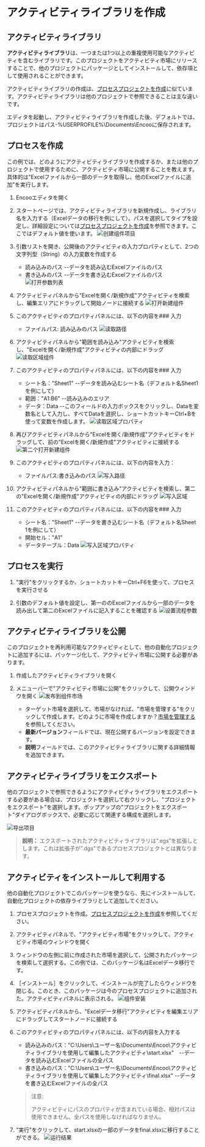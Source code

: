 # アクティビティライブラリを作成

## アクティビティライブラリ

**アクティビティライブラリ**は、一つまたは1つ以上の重複使用可能なアクティビティを含むライブラリです。このプロジェクトをアクティビティ市場にリリースすることで、他のプロジェクトにパッケージとしてインストールして、依存項として使用されることができます。

アクティビティライブラリの作成は、[プロセスプロジェクトを作成](./CreateProject.md)に似ています。アクティビティライブラリは他のプロジェクトで参照できることは主な違いです。

エディタを起動し、アクティビティライブラリを作成した後、デフォルトでは、プロジェクトはパス-%USERPROFILE%\Documents\Encooに保存されます。

## プロセスを作成

この例では、どのようにアクティビティライブラリを作成するか、または他のプロジェクトで使用するために、アクティビティ市場に公開することを教えます。具体的は"Excelファイルから一部のデータを取得し、他のExcelファイルに追加"を実行します。

1. Encooエディタを開く

2. スタートページでは、アクティビティライブラリを新規作成し、ライブラリ名を入力する（Excelデータの移行を例にして）。パスを選択してタイプを設定し、詳細設定については[プロセスプロジェクトを作成](./CreateProject.md)を参照できます。ここではデフォルト値を使います。
![创建组件项目](https://docimages.blob.core.chinacloudapi.cn/images/Studio/workingProcess/newlibrary20201112.png)

3. 引数リストを開き、公開後のアクティビティの入力プロパティとして、2つの文字列型（String）の入力変数を作成する
    - 読み込みのパス --データを読み込むExcelファイルのパス
    - 書き込みのパス --データを書き込むExcelファイルのパス
![打开参数列表](https://docimages.blob.core.chinacloudapi.cn/images/Studio/workingProcess/createref20201112.png)
4. アクティビティパネルから"Excelを開く/新規作成"アクティビティを検索し、編集エリアにドラッグして開始ノードに接続する
![打开新建组件](https://docimages.blob.core.chinacloudapi.cn/images/Studio/workingProcess/opencreate20201112.png)

5. このアクティビティのプロパティパネルには、以下の内容を### 入力
    - ファイルパス: 読み込みのパス
![读取路径](https://docimages.blob.core.chinacloudapi.cn/images/Studio/workingProcess/readpath20201112.png)
6. アクティビティパネルから"範囲を読み込み"アクティビティを検索し、"Excelを開く/新規作成"アクティビティの内部にドラッグ
![读取区域组件](https://docimages.blob.core.chinacloudapi.cn/images/Studio/workingProcess/readarea20201112.png)
7. このアクティビティのプロパティパネルには、以下の内容を### 入力
    - シート名："Sheet1"  --データを読み込むシート名（デフォルト名Sheet1を例にして）
    - 範囲："A1:B6"  --読み込みのエリア
    - データ：Data  --このフィールドの入力ボックスをクリックし、Dataを変数名として入力し、すべてDataを選択し、ショートカットキーCtrl+Bを使って変数を作成します。
![读取区域プロパティ](https://docimages.blob.core.chinacloudapi.cn/images/Studio/workingProcess/setactivities20201112.png)
8. 再びアクティビティパネルから"Excelを開く/新規作成"アクティビティをドラッグして、前の"Excelを開く/新規作成"アクティビティに接続する
![第二个打开新建组件](https://docimages.blob.core.chinacloudapi.cn/images/Studio/workingProcess/opencreatetwo20201112.png)

9. このアクティビティのプロパティパネルには、以下の内容を入力：
    - ファイルパス:書き込みのパス
![写入路径](https://docimages.blob.core.chinacloudapi.cn/images/Studio/workingProcess/writepath20201112.png)
10. アクティビティパネルから"範囲に書き込み"アクティビティを検索し、第二の"Excelを開く/新規作成"アクティビティの内部にドラッグ
![写入区域](https://docimages.blob.core.chinacloudapi.cn/images/Studio/workingProcess/writearea20201112.png)
11. このアクティビティのプロパティパネルには、以下の内容を### 入力
    - シート名："Sheet1"  --データを書き込むシート名（デフォルト名Sheet 1を例にして）
    - 開始セル："A1"
    - データテーブル：Data
![写入区域プロパティ](https://docimages.blob.core.chinacloudapi.cn/images/Studio/workingProcess/setwritearea20201112.png)
## プロセスを実行

1. "実行"をクリックするか、ショートカットキーCtrl+F6を使って、プロセスを実行させる

2. 引数のデフォルト値を設定し、第一ののExcelファイルから一部のデータを読み出して第二のExcelファイルに記入することを確認する
![设置流程参数](https://docimages.blob.core.chinacloudapi.cn/images/Studio/workingProcess/setflowref20201112.png)

## アクティビティライブラリを公開

このプロジェクトを再利用可能なアクティビティとして、他の自動化プロジェクトに追加するには、パッケージ化して、アクティビティ市場に公開する必要があります。

1. 作成したアクティビティライブラリを開く

2. メニューバーで"アクティビティ市場に公開"をクリックして、公開ウィンドウを開く
   ![发布到组件市场](https://docimages.blob.core.chinacloudapi.cn/images/Studio/workingProcess/publishactivities20201112.png)
    - ターゲット市場を選択して、市場がなければ、"市場を管理する"をクリックして作成します。どのように市場を作成しますか？[市場を管理する](../market/Market.md)を参照してください。
    - **最新バージョン**フィールドでは、現在公開するバージョンを設定できます。
    - **説明**フィールドでは、このアクティビティライブラリに関する詳細情報を追加できます。

## アクティビティライブラリをエクスポート
他のプロジェクトで参照できるようにアクティビティライブラリをエクスポートする必要がある場合は、プロジェクトを選択して右クリックし、"プロジェクトをエクスポート"を選択します。ポップアップの"プロジェクトをエクスポート"ダイアログボックスで、必要に応じて関連する構成を選択します。

![导出项目](https://docimages.blob.core.chinacloudapi.cn/images/Studio/Debugging/exportproject20201214.png)

>**説明：**
>エクスポートされたアクティビティライブラリは“.egs”を拡張しとします。これは拡張子が".dgs"であるプロセスプロジェクトとは異なります。

## アクティビティをインストールして利用する

他の自動化プロジェクトでこのパッケージを使うなら、先にインストールして、自動化プロジェクトの依存ライブラリとして追加してください。

1. プロセスプロジェクトを作成。[プロセスプロジェクトを作成](./CreateProject.md)を参照してください。

2. アクティビティパネルで、"アクティビティ市場"をクリックして、アクティビティ市場のウィンドウを開く


3. ウィンドウの左側に前に作成された市場を選択して、公開されたパッケージを検索して選択する。この例では、このパッケージ名はExcelデータ移行です。

4. ［インストール］をクリックして、インストールが完了したらウィンドウを閉じる。このとき、このパッケージは今のプロセスプロジェクトに追加された。アクティビティパネルに表示される。
![组件安装](https://docimages.blob.core.chinacloudapi.cn/images/Studio/workingProcess/useactivitiesmarket20201112.png)

5. アクティビティパネルから、"Excelデータ移行"アクティビティを編集エリアにドラッグしてスタートノードに接続する

6. このアクティビティのプロパティパネルには、以下の内容を入力する
    - 読み込みのパス："C:\Users\ユーザー名\Documents\Encoo\アクティビティライブラリを使用して編集したアクティビティ\start.xlsx"　--データを読み込むExcelファイルの全パス
    - 書き込みのパス："C:\Users\ユーザー名\Documents\Encoo\アクティビティライブラリを使用して編集したアクティビティ\final.xlsx" --データを書き込むExcelファイルの全パス

    > 注意:
    >
    > アクティビティにパスのプロパティが含まれている場合、相対パスは使用できません。全パスを使用しなければなりません。

7. "実行"をクリックして、start.xlsxの一部のデータをfinal.xlsxに移行することができる。
![运行结果](https://docimages.blob.core.chinacloudapi.cn/images/Studio/workingProcess/runresult20201112.png)
